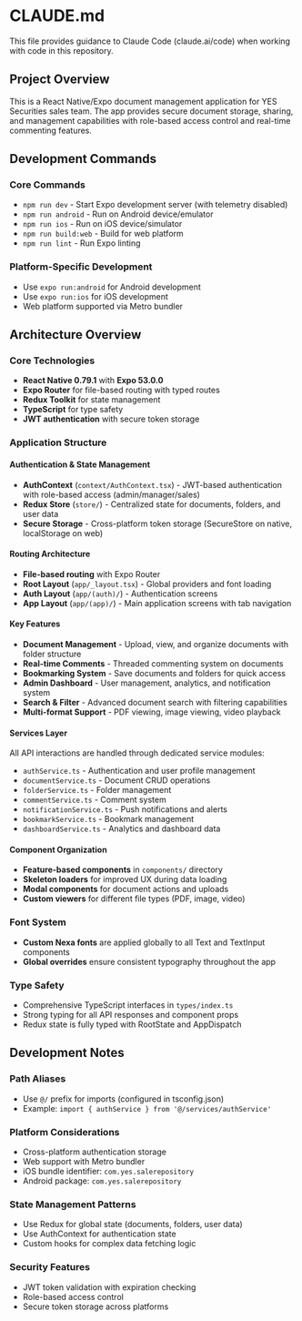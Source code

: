 # CLAUDE.md

This file provides guidance to Claude Code (claude.ai/code) when working with code in this repository.

## Project Overview

This is a React Native/Expo document management application for YES Securities sales team. The app provides secure document storage, sharing, and management capabilities with role-based access control and real-time commenting features.

## Development Commands

### Core Commands
- `npm run dev` - Start Expo development server (with telemetry disabled)
- `npm run android` - Run on Android device/emulator
- `npm run ios` - Run on iOS device/simulator
- `npm run build:web` - Build for web platform
- `npm run lint` - Run Expo linting

### Platform-Specific Development
- Use `expo run:android` for Android development
- Use `expo run:ios` for iOS development
- Web platform supported via Metro bundler

## Architecture Overview

### Core Technologies
- **React Native 0.79.1** with **Expo 53.0.0**
- **Expo Router** for file-based routing with typed routes
- **Redux Toolkit** for state management
- **TypeScript** for type safety
- **JWT authentication** with secure token storage

### Application Structure

#### Authentication & State Management
- **AuthContext** (`context/AuthContext.tsx`) - JWT-based authentication with role-based access (admin/manager/sales)
- **Redux Store** (`store/`) - Centralized state for documents, folders, and user data
- **Secure Storage** - Cross-platform token storage (SecureStore on native, localStorage on web)

#### Routing Architecture
- **File-based routing** with Expo Router
- **Root Layout** (`app/_layout.tsx`) - Global providers and font loading
- **Auth Layout** (`app/(auth)/`) - Authentication screens
- **App Layout** (`app/(app)/`) - Main application screens with tab navigation

#### Key Features
- **Document Management** - Upload, view, and organize documents with folder structure
- **Real-time Comments** - Threaded commenting system on documents
- **Bookmarking System** - Save documents and folders for quick access
- **Admin Dashboard** - User management, analytics, and notification system
- **Search & Filter** - Advanced document search with filtering capabilities
- **Multi-format Support** - PDF viewing, image viewing, video playback

#### Services Layer
All API interactions are handled through dedicated service modules:
- `authService.ts` - Authentication and user profile management
- `documentService.ts` - Document CRUD operations
- `folderService.ts` - Folder management
- `commentService.ts` - Comment system
- `notificationService.ts` - Push notifications and alerts
- `bookmarkService.ts` - Bookmark management
- `dashboardService.ts` - Analytics and dashboard data

#### Component Organization
- **Feature-based components** in `components/` directory
- **Skeleton loaders** for improved UX during data loading
- **Modal components** for document actions and uploads
- **Custom viewers** for different file types (PDF, image, video)

### Font System
- **Custom Nexa fonts** are applied globally to all Text and TextInput components
- **Global overrides** ensure consistent typography throughout the app

### Type Safety
- Comprehensive TypeScript interfaces in `types/index.ts`
- Strong typing for all API responses and component props
- Redux state is fully typed with RootState and AppDispatch

## Development Notes

### Path Aliases
- Use `@/` prefix for imports (configured in tsconfig.json)
- Example: `import { authService } from '@/services/authService'`

### Platform Considerations
- Cross-platform authentication storage
- Web support with Metro bundler
- iOS bundle identifier: `com.yes.salerepository`
- Android package: `com.yes.salerepository`

### State Management Patterns
- Use Redux for global state (documents, folders, user data)
- Use AuthContext for authentication state
- Custom hooks for complex data fetching logic

### Security Features
- JWT token validation with expiration checking
- Role-based access control
- Secure token storage across platforms